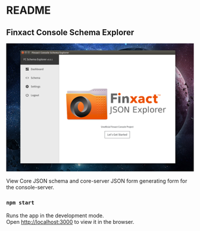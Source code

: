 # README

## Finxact Console Schema Explorer
![Screenshot](https://raw.githubusercontent.com/n-genesis/finxact-console-schema-explorer/master/src/image/schema_fun.png "Screenshot")



View Core JSON schema and core-server JSON form generating form for the console-server.

### `npm start`

Runs the app in the development mode.<br>
Open [http://localhost:3000](http://localhost:3000) to view it in the browser.